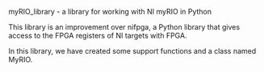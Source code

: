 myRIO_library - a library for working with NI myRIO in Python

This library is an improvement over nifpga, a Python library that
gives access to the FPGA registers of NI targets with FPGA.

In this library, we have created some support functions and a class
named MyRIO.